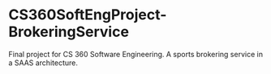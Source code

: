 # CS360SoftEngProject-BrokeringService
Final project for CS 360 Software Engineering. A sports brokering service in a SAAS architecture. 
